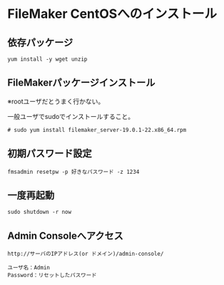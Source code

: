 # FileMaker CentOSへのインストール

## 依存パッケージ
```
yum install -y wget unzip
```

## FileMakerパッケージインストール
※rootユーザだとうまく行かない。

一般ユーザでsudoでインストールすること。
```
# sudo yum install filemaker_server-19.0.1-22.x86_64.rpm
```

## 初期パスワード設定
```
fmsadmin resetpw -p 好きなパスワード -z 1234
```

## 一度再起動
```
sudo shutdown -r now
```

## Admin Consoleへアクセス
```
http://サーバのIPアドレス(or ドメイン)/admin-console/

ユーザ名：Admin
Password：リセットしたパスワード

```

